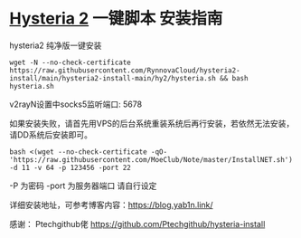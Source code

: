 # [Hysteria 2](https://github.com/apernet/hysteria) 一键脚本 安装指南

hysteria2 纯净版一键安装

```
wget -N --no-check-certificate https://raw.githubusercontent.com/RynnovaCloud/hysteria2-install/main/hysteria2-install-main/hy2/hysteria.sh && bash hysteria.sh
```
v2rayN设置中socks5监听端口: 5678


如果安装失败，请首先用VPS的后台系统重装系统后再行安装，若依然无法安装，请DD系统后安装即可。

```
bash <(wget --no-check-certificate -qO- 'https://raw.githubusercontent.com/MoeClub/Note/master/InstallNET.sh') -d 11 -v 64 -p 123456 -port 22
```
-P 为密码
-port 为服务器端口
请自行设定


详细安装地址，可参考博客内容：https://blog.yab1n.link/


感谢：
Ptechgithub佬 https://github.com/Ptechgithub/hysteria-install
